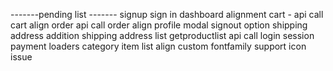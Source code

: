 -------pending list -------
signup
sign in
dashboard alignment
cart - api call 
cart align
order api call
order align
profile modal
signout option
shipping address addition
shipping address list
getproductlist api call
login session
payment
loaders
category item list align
custom fontfamily support
icon issue